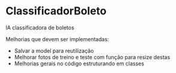 # ClassificadorBoleto
IA classificadora de boletos

Melhorias que devem ser implementadas:
- Salvar a model para reutilização
- Melhorar fotos de treino e teste com função para resize destas
- Melhorias gerais no código estruturando em classes
